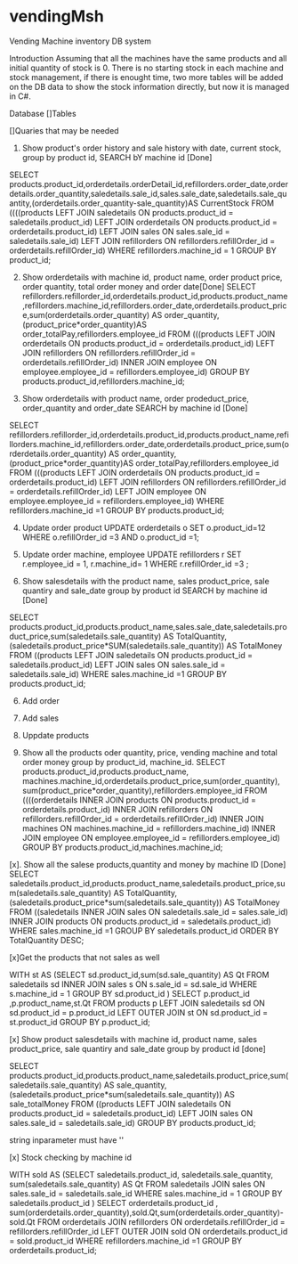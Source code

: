 # vendingMsh
Vending Machine inventory DB system

Introduction
Assuming that all the machines have the same products and all initial quantity of stock is 0.
There is no starting stock in each machine and stock management, if there is enought time, two more tables will be added on the DB data to show the stock information directly, but now it is managed in C#. 

Database
[]Tables

[]Quaries that may be needed

1. Show product's order history and sale history with date, current stock, group by product id, SEARCH bY machine id [Done]


SELECT products.product_id,orderdetails.orderDetail_id,refillorders.order_date,orderdetails.order_quantity,saledetails.sale_id,sales.sale_date,saledetails.sale_quantity,(orderdetails.order_quantity-sale_quantity)AS CurrentStock 
FROM ((((products 
LEFT JOIN saledetails ON products.product_id = saledetails.product_id)
LEFT JOIN orderdetails ON products.product_id = orderdetails.product_id)
LEFT JOIN sales ON sales.sale_id = saledetails.sale_id)
LEFT JOIN refillorders ON refillorders.refillOrder_id = orderdetails.refillOrder_id)
WHERE refillorders.machine_id = 1
GROUP BY product_id;


2. Show orderdetails with machine id, product name, order product price, order quantity, total order money and order date[Done]
SELECT refillorders.refillorder_id,orderdetails.product_id,products.product_name,refillorders.machine_id,refillorders.order_date,orderdetails.product_price,sum(orderdetails.order_quantity) AS order_quantity, (product_price*order_quantity)AS order_totalPay,refillorders.employee_id
FROM (((products 
LEFT JOIN orderdetails ON products.product_id = orderdetails.product_id)
LEFT JOIN refillorders ON refillorders.refillOrder_id = orderdetails.refillOrder_id)
INNER JOIN employee ON employee.employee_id = refillorders.employee_id)
GROUP BY products.product_id,refillorders.machine_id;


3. Show orderdetails with product name, order prodeduct_price, order_quantity and order_date SEARCH by machine id [Done]

SELECT refillorders.refillorder_id,orderdetails.product_id,products.product_name,refillorders.machine_id,refillorders.order_date,orderdetails.product_price,sum(orderdetails.order_quantity) AS order_quantity, (product_price*order_quantity)AS order_totalPay,refillorders.employee_id
FROM (((products 
LEFT JOIN orderdetails ON products.product_id = orderdetails.product_id)
LEFT JOIN refillorders ON refillorders.refillOrder_id = orderdetails.refillOrder_id)
LEFT JOIN employee ON employee.employee_id = refillorders.employee_id)
WHERE refillorders.machine_id =1
GROUP BY products.product_id;

4. Update order product
UPDATE orderdetails o
SET o.product_id=12
        WHERE o.refillOrder_id =3 AND o.product_id =1;

5. Update order machine, employee
UPDATE refillorders r
SET r.employee_id = 1,
    r.machine_id= 1
        WHERE r.refillOrder_id =3 ;






5. Show salesdetails with the product name, sales product_price, sale quantiry and sale_date group by product id SEARCH by machine id [Done]

SELECT products.product_id,products.product_name,sales.sale_date,saledetails.product_price,sum(saledetails.sale_quantity) AS TotalQuantity,(saledetails.product_price*SUM(saledetails.sale_quantity)) AS TotalMoney
FROM ((products 
LEFT JOIN saledetails ON products.product_id = saledetails.product_id)
LEFT JOIN sales ON sales.sale_id = saledetails.sale_id)
WHERE sales.machine_id =1
GROUP BY products.product_id;

6. Add order

7. Add sales

8. Uppdate products


8. Show all the products oder quantity, price, vending machine and total order money group by product_id, machine_id. 
SELECT products.product_id,products.product_name, machines.machine_id,orderdetails.product_price,sum(order_quantity), sum(product_price*order_quantity),refillorders.employee_id 
FROM ((((orderdetails 
INNER JOIN products ON products.product_id = orderdetails.product_id) 
INNER JOIN refillorders ON refillorders.refillOrder_id = orderdetails.refillOrder_id)
INNER JOIN machines ON machines.machine_id = refillorders.machine_id)
INNER JOIN employee ON employee.employee_id = refillorders.employee_id)
GROUP BY products.product_id,machines.machine_id;



[x]. Show all the salese products,quantity and money by machine ID  [Done]
SELECT saledetails.product_id,products.product_name,saledetails.product_price,sum(saledetails.sale_quantity) AS TotalQuantity,(saledetails.product_price*sum(saledetails.sale_quantity)) AS TotalMoney
FROM ((saledetails
INNER JOIN sales ON saledetails.sale_id = sales.sale_id)
INNER JOIN products ON products.product_id = saledetails.product_id)
WHERE sales.machine_id =1
GROUP BY saledetails.product_id
ORDER BY TotalQuantity DESC;

[x]Get the products that not sales as well

WITH st AS (SELECT sd.product_id,sum(sd.sale_quantity) AS Qt
        FROM saledetails sd
        INNER JOIN sales s ON s.sale_id = sd.sale_id
        WHERE s.machine_id = 1
        GROUP BY sd.product_id )
SELECT  p.product_id ,p.product_name,st.Qt
    FROM products p
    LEFT JOIN saledetails sd
    ON sd.product_id = p.product_id
    LEFT OUTER JOIN st
    ON sd.product_id  = st.product_id
    GROUP BY p.product_id;

      

[x] Show product salesdetails with machine id, product name, sales product_price, sale quantiry and sale_date group by product id [done]

SELECT products.product_id,products.product_name,saledetails.product_price,sum(saledetails.sale_quantity) AS sale_quantity,(saledetails.product_price*sum(saledetails.sale_quantity)) AS sale_totalMoney
FROM ((products 
LEFT JOIN saledetails ON products.product_id = saledetails.product_id)
LEFT JOIN sales ON sales.sale_id = saledetails.sale_id)
GROUP BY products.product_id;



string inparameter must have ''

  

[x] Stock checking by machine id

 WITH sold AS (SELECT saledetails.product_id, saledetails.sale_quantity, 
                        sum(saledetails.sale_quantity) AS Qt 
                FROM saledetails
                JOIN sales
                    ON sales.sale_id = saledetails.sale_id
              WHERE sales.machine_id = 1
                GROUP BY saledetails.product_id
                )
SELECT  orderdetails.product_id , sum(orderdetails.order_quantity),sold.Qt,sum(orderdetails.order_quantity)-sold.Qt
FROM orderdetails
JOIN refillorders
    ON orderdetails.refillOrder_id = refillorders.refillOrder_id
LEFT OUTER JOIN sold
    ON orderdetails.product_id  = sold.product_id
    WHERE refillorders.machine_id =1
    GROUP BY orderdetails.product_id;




